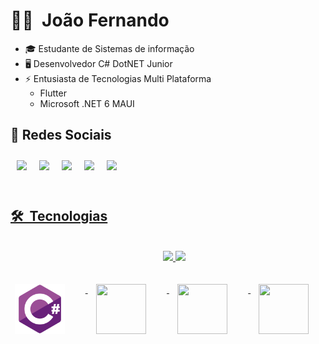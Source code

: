 # 🧑‍💻 &nbsp;João Fernando
  - 🎓 Estudante de Sistemas de informação
  - 🖥️ Desenvolvedor C# DotNET Junior
  - ⚡ Entusiasta de Tecnologias Multi Plataforma
    - Flutter
    - Microsoft .NET 6 MAUI

## 💬 Redes Sociais 
<div name="redessociais" align="center" style="display: flex; flex-wrap: wrap;">
  <a href="#" style="margin: 10px;">  
      <img src="https://img.shields.io/badge/LinkedIn-0e76a8?style=for-the-badge&logo=linkedin&logoColor=white&labelColor=0b5e86" target="_blank">
  </a>
  <a href"#" style="margin: 10px;">
      <img src="https://img.shields.io/badge/Outlook-0e70c8?style=for-the-badge&logo=microsoftoutlook&logoColor=white&labelColor=0b5aa0">
  </a>
   <a href="#" style="margin: 10px;">
      <img src="https://img.shields.io/badge/Instagram-E4805F?style=for-the-badge&logo=instagram&logoColor=white&labelColor=A03347">
   </a>
  <a style="margin: 10px;" href="https://www.youtube.com/channel/UCmuDm5HN4u2LjsbIZ0Tbikw" target="_blank">
    <img src="https://img.shields.io/badge/YouTube-FF0000?style=for-the-badge&logo=youtube&logoColor=white&labelColor=9c0507" target="_blank">
  </a>
  
   <a href="#" style="margin: 10px;">
      <img src="https://img.shields.io/badge/Twitch-9146FF?style=for-the-badge&logo=twitch&logoColor=white&labelColor=692BC5">
</div>

  ## 🛠 &nbsp;Tecnologias 

<div align="center">
  <a href="https://github.com/joaojfmx">
  <img height="180em" src="https://github-readme-stats.vercel.app/api/top-langs/?username=joaojfmx&layout=compact&langs_count=5&theme=github_dark"/>
  <img height="180em" src="https://github-readme-stats.vercel.app/api?username=joaojfmx&show_icons=true&theme=github_dark&include_all_commits=true&count_private=true"/>
</div>
<br><br>

  <div align-content="center" style="display: flex; justify-content: space-around;">
    <img align="center" style="margin-right: 20px;" height="80" width="80" src="https://raw.githubusercontent.com/devicons/devicon/master/icons/csharp/csharp-original.svg">&nbsp;
    <img align="center" style="margin-right: 20px;" height="80" width="80" src="https://upload.wikimedia.org/wikipedia/commons/a/a3/.NET_Logo.svg">&nbsp;
    <img align="center" style="margin-right: 20px;" height="80" width="80" src="https://upload.wikimedia.org/wikipedia/commons/c/cf/Angular_full_color_logo.svg">&nbsp;
    <img align="center" style="margin-right: 20px;"  height="80" width="80" src="https://cdn.jsdelivr.net/gh/devicons/devicon/icons/flutter/flutter-original.svg" />
  </div>

